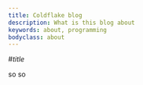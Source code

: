 ```yaml
---
title: Coldflake blog
description: What is this blog about
keywords: about, programming
bodyclass: about
---
```


#$title$

so so

[coldflake]: http://www.coldflake.com "my homepage"
